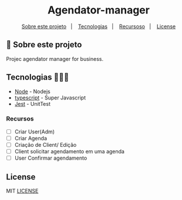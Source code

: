 <h1 align="center">Agendator-manager</h1>

<p align="center">
  <a href="#about">Sobre este projeto</a>&nbsp;&nbsp;&nbsp;|&nbsp;&nbsp;&nbsp;
  <a href="#tecnologias">Tecnologias</a>&nbsp;&nbsp;&nbsp;|&nbsp;&nbsp;&nbsp;
  <a href="#recursos">Recursoso</a>&nbsp;&nbsp;&nbsp;|&nbsp;&nbsp;&nbsp;
  <a href="#license">License</a>
</p>

## :notebook: Sobre este projeto

<div id="about"></div>

Projec agendator manager for business.

## Tecnologias 🐱‍🏍🎂

<div id="tecnologias"></div>

- [Node](http://nodejs.org/) - Nodejs
- [typescript](https://www.typescriptlang.org/) - Super Javascript
- [Jest](https://jestjs.io/) - UnitTest

### Recursos

<div id="recursos"></div>

- [ ] Criar User(Adm)
- [ ] Criar Agenda
- [ ] Criação de Client/ Edição
- [ ] Client solicitar agendamento em uma agenda
- [ ] User Confirmar agendamento

## License

<div id="license"></div>

MIT [LICENSE](LICENSE.md)

